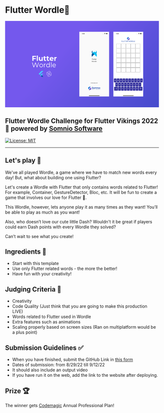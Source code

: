 
# Flutter Wordle💙 

[![Somnio Software](doc/assets/banner.png)][somnio_software_link]


## Flutter Wordle Challenge for Flutter Vikings 2022 💙  powered by [Somnio Software][somnio_software_link]

[![License: MIT][license_badge]][license_link]

---

## Let's play 🚀

We've all played Wordle, a game where we have to match new words every day! But, what about building one using Flutter? 

Let's create a Wordle with Flutter that only contains words related to Flutter! For example, Container, GestureDetector, Bloc, etc. It will be fun to create a game that involves our love for Flutter 💙. 

This Wordle, however, lets anyone play it as many times as they want! You’ll be able to play as much as you want! 

Also, who doesn’t love our cute little Dash? Wouldn't it be great if players could earn Dash points with every Wordle they solved?

Can’t wait to see what you create!


## Ingredients 🍳 

-   Start with this template
-   Use only Flutter related words - the more the better!
-   Have fun with your creativity!

## Judging Criteria 🌟

-   Creativity
-   Code Quality (Just think that you are going to make this production LIVE)
-   Words related to Flutter used in Wordle
-   Extra features such as animations 
-   Scaling properly based on screen sizes (Ran on multiplatform would be a plus point)

## Submission Guidelines ✅ 

- When you have finished, submit the GitHub Link in [this form][google_form_link]
- Dates of submission: from 8/29/22 till 9/12/22
- It should also include an output video
- If you have run it on the web, add the link to the website after deploying.


## Prize 🏆
The winner gets [Codemagic][codemagic_link] Annual Professional Plan! 

[somnio_software_link]: https://somniosoftware.com/
[google_form_link]: https://docs.google.com/forms/d/e/1FAIpQLSeC-hObXrRAnGu7OoDZyoomdYSdkJ28hUoi1RHzWI8gaFLdig/viewform?vc=0&c=0&w=1&flr=0
[codemagic_link]: https://codemagic.io/
[license_badge]: https://img.shields.io/badge/license-MIT-blue.svg
[license_link]: https://opensource.org/licenses/MIT
